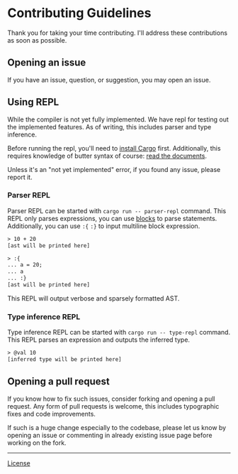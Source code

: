 # Contributing Guidelines

Thank you for taking your time contributing. I'll address these contributions as soon as possible.

## Opening an issue

If you have an issue, question, or suggestion, you may open an issue.

## Using REPL

While the compiler is not yet fully implemented. We have repl for testing out the implemented features. As of writing, this includes parser and type inference.

Before running the repl, you'll need to [install Cargo] first. Additionally, this requires knowledge of butter syntax of course: [read the documents].

Unless it's an "not yet implemented" error, if you found any issue, please report it.

[install Cargo]: https://www.rust-lang.org/tools/install
[read the documents]: doc/README.md

### Parser REPL

Parser REPL can be started with `cargo run -- parser-repl` command. This REPL only parses expressions, you can use [blocks] to parse statements. Additionally, you can use `:{` `:}` to input multiline block expression.

[blocks]: doc/language/block.md

```txt
> 10 + 20
[ast will be printed here]

> :{
... a = 20;
... a
... :}
[ast will be printed here]
```

This REPL will output verbose and sparsely formatted AST.

### Type inference REPL

Type inference REPL can be started with `cargo run -- type-repl` command. This REPL parses an expression and outputs the inferred type.

```txt
> @val 10
[inferred type will be printed here]
```

## Opening a pull request

If you know how to fix such issues, consider forking and opening a pull request. Any form of pull requests is welcome, this includes typographic fixes and code improvements.

If such is a huge change especially to the codebase, please let us know by opening an issue or commenting in already existing issue page before working on the fork.

<!--

When opening a pull request, please make sure it follows the following conventions:

- There's no spelling nor grammatical errors
- Rust codes are formatted with [Rustfmt], [Cargo] comes with it and you can use the command `cargo fmt`
- Markdown files are linted with [DavidAnson/markdownlint]

[Rustfmt]: https://github.com/rust-lang/rustfmt
[Cargo]: https://github.com/rust-lang/cargo
[DavidAnson/markdownlint]: https://github.com/DavidAnson/markdownlint

You may instead allow me to modify your code before merging it so it comply with the conventions.

-->

---

[License](LICENSE)
